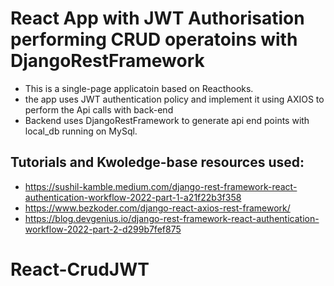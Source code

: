 # React App with JWT Authorisation performing CRUD operatoins with DjangoRestFramework
- This is a single-page applicatoin based on Reacthooks.
- the app uses JWT authentication policy and implement it using AXIOS to perform the Api calls with back-end
- Backend uses DjangoRestFramework to generate api end points with local_db running on MySql.
## Tutorials and Kwoledge-base resources used:
- https://sushil-kamble.medium.com/django-rest-framework-react-authentication-workflow-2022-part-1-a21f22b3f358
- https://www.bezkoder.com/django-react-axios-rest-framework/
- https://blog.devgenius.io/django-rest-framework-react-authentication-workflow-2022-part-2-d299b7fef875

# React-CrudJWT
